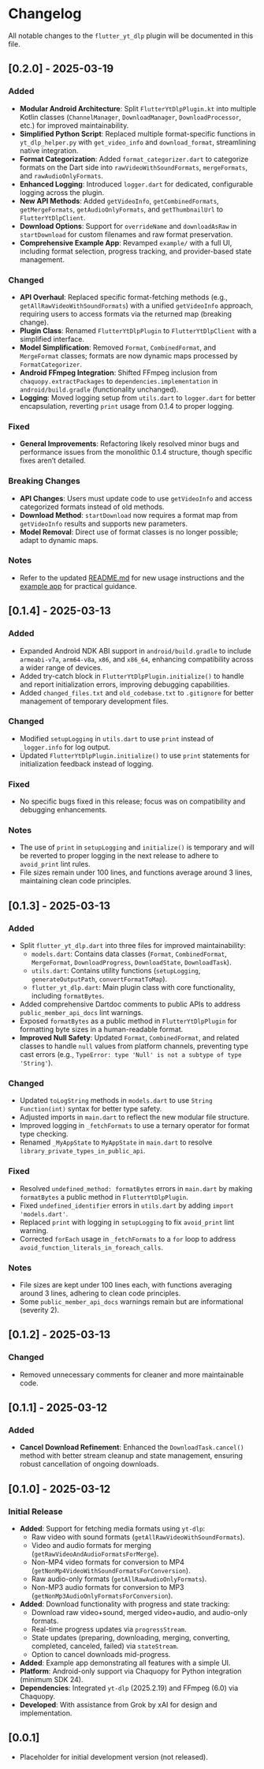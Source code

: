 # Changelog

All notable changes to the `flutter_yt_dlp` plugin will be documented in this file.

## [0.2.0] - 2025-03-19

### Added

- **Modular Android Architecture**: Split `FlutterYtDlpPlugin.kt` into multiple Kotlin classes (`ChannelManager`, `DownloadManager`, `DownloadProcessor`, etc.) for improved maintainability.
- **Simplified Python Script**: Replaced multiple format-specific functions in `yt_dlp_helper.py` with `get_video_info` and `download_format`, streamlining native integration.
- **Format Categorization**: Added `format_categorizer.dart` to categorize formats on the Dart side into `rawVideoWithSoundFormats`, `mergeFormats`, and `rawAudioOnlyFormats`.
- **Enhanced Logging**: Introduced `logger.dart` for dedicated, configurable logging across the plugin.
- **New API Methods**: Added `getVideoInfo`, `getCombinedFormats`, `getMergeFormats`, `getAudioOnlyFormats`, and `getThumbnailUrl` to `FlutterYtDlpClient`.
- **Download Options**: Support for `overrideName` and `downloadAsRaw` in `startDownload` for custom filenames and raw format preservation.
- **Comprehensive Example App**: Revamped `example/` with a full UI, including format selection, progress tracking, and provider-based state management.

### Changed

- **API Overhaul**: Replaced specific format-fetching methods (e.g., `getAllRawVideoWithSoundFormats`) with a unified `getVideoInfo` approach, requiring users to access formats via the returned map (breaking change).
- **Plugin Class**: Renamed `FlutterYtDlpPlugin` to `FlutterYtDlpClient` with a simplified interface.
- **Model Simplification**: Removed `Format`, `CombinedFormat`, and `MergeFormat` classes; formats are now dynamic maps processed by `FormatCategorizer`.
- **Android FFmpeg Integration**: Shifted FFmpeg inclusion from `chaquopy.extractPackages` to `dependencies.implementation` in `android/build.gradle` (functionality unchanged).
- **Logging**: Moved logging setup from `utils.dart` to `logger.dart` for better encapsulation, reverting `print` usage from 0.1.4 to proper logging.

### Fixed

- **General Improvements**: Refactoring likely resolved minor bugs and performance issues from the monolithic 0.1.4 structure, though specific fixes aren’t detailed.

### Breaking Changes

- **API Changes**: Users must update code to use `getVideoInfo` and access categorized formats instead of old methods.
- **Download Method**: `startDownload` now requires a format map from `getVideoInfo` results and supports new parameters.
- **Model Removal**: Direct use of format classes is no longer possible; adapt to dynamic maps.

### Notes

- Refer to the updated [README.md](README.md) for new usage instructions and the [example app](example/lib/main.dart) for practical guidance.

## [0.1.4] - 2025-03-13

### Added

- Expanded Android NDK ABI support in `android/build.gradle` to include `armeabi-v7a`, `arm64-v8a`, `x86`, and `x86_64`, enhancing compatibility across a wider range of devices.
- Added try-catch block in `FlutterYtDlpPlugin.initialize()` to handle and report initialization errors, improving debugging capabilities.
- Added `changed_files.txt` and `old_codebase.txt` to `.gitignore` for better management of temporary development files.

### Changed

- Modified `setupLogging` in `utils.dart` to use `print` instead of `_logger.info` for log output.
- Updated `FlutterYtDlpPlugin.initialize()` to use `print` statements for initialization feedback instead of logging.

### Fixed

- No specific bugs fixed in this release; focus was on compatibility and debugging enhancements.

### Notes

- The use of `print` in `setupLogging` and `initialize()` is temporary and will be reverted to proper logging in the next release to adhere to `avoid_print` lint rules.
- File sizes remain under 100 lines, and functions average around 3 lines, maintaining clean code principles.

## [0.1.3] - 2025-03-13

### Added

- Split `flutter_yt_dlp.dart` into three files for improved maintainability:
  - `models.dart`: Contains data classes (`Format`, `CombinedFormat`, `MergeFormat`, `DownloadProgress`, `DownloadState`, `DownloadTask`).
  - `utils.dart`: Contains utility functions (`setupLogging`, `generateOutputPath`, `convertFormatToMap`).
  - `flutter_yt_dlp.dart`: Main plugin class with core functionality, including `formatBytes`.
- Added comprehensive Dartdoc comments to public APIs to address `public_member_api_docs` lint warnings.
- Exposed `formatBytes` as a public method in `FlutterYtDlpPlugin` for formatting byte sizes in a human-readable format.
- **Improved Null Safety**: Updated `Format`, `CombinedFormat`, and related classes to handle `null` values from platform channels, preventing type cast errors (e.g., `TypeError: type 'Null' is not a subtype of type 'String'`).

### Changed

- Updated `toLogString` methods in `models.dart` to use `String Function(int)` syntax for better type safety.
- Adjusted imports in `main.dart` to reflect the new modular file structure.
- Improved logging in `_fetchFormats` to use a ternary operator for format type checking.
- Renamed `_MyAppState` to `MyAppState` in `main.dart` to resolve `library_private_types_in_public_api`.

### Fixed

- Resolved `undefined_method: formatBytes` errors in `main.dart` by making `formatBytes` a public method in `FlutterYtDlpPlugin`.
- Fixed `undefined_identifier` errors in `utils.dart` by adding `import 'models.dart'`.
- Replaced `print` with logging in `setupLogging` to fix `avoid_print` lint warning.
- Corrected `forEach` usage in `_fetchFormats` to a `for` loop to address `avoid_function_literals_in_foreach_calls`.

### Notes

- File sizes are kept under 100 lines each, with functions averaging around 3 lines, adhering to clean code principles.
- Some `public_member_api_docs` warnings remain but are informational (severity 2).

## [0.1.2] - 2025-03-13

### Changed

- Removed unnecessary comments for cleaner and more maintainable code.

## [0.1.1] - 2025-03-12

### Added

- **Cancel Download Refinement**: Enhanced the `DownloadTask.cancel()` method with better stream cleanup and state management, ensuring robust cancellation of ongoing downloads.

## [0.1.0] - 2025-03-12

### Initial Release

- **Added**: Support for fetching media formats using `yt-dlp`:
  - Raw video with sound formats (`getAllRawVideoWithSoundFormats`).
  - Video and audio formats for merging (`getRawVideoAndAudioFormatsForMerge`).
  - Non-MP4 video formats for conversion to MP4 (`getNonMp4VideoWithSoundFormatsForConversion`).
  - Raw audio-only formats (`getAllRawAudioOnlyFormats`).
  - Non-MP3 audio formats for conversion to MP3 (`getNonMp3AudioOnlyFormatsForConversion`).
- **Added**: Download functionality with progress and state tracking:
  - Download raw video+sound, merged video+audio, and audio-only formats.
  - Real-time progress updates via `progressStream`.
  - State updates (preparing, downloading, merging, converting, completed, canceled, failed) via `stateStream`.
  - Option to cancel downloads mid-progress.
- **Added**: Example app demonstrating all features with a simple UI.
- **Platform**: Android-only support via Chaquopy for Python integration (minimum SDK 24).
- **Dependencies**: Integrated `yt-dlp` (2025.2.19) and FFmpeg (6.0) via Chaquopy.
- **Developed**: With assistance from Grok by xAI for design and implementation.

## [0.0.1]

- Placeholder for initial development version (not released).
